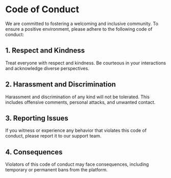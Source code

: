 # Code of Conduct

We are committed to fostering a welcoming and inclusive community. To ensure a positive environment, please adhere to the following code of conduct:

## 1. Respect and Kindness
Treat everyone with respect and kindness. Be courteous in your interactions and acknowledge diverse perspectives.

## 2. Harassment and Discrimination
Harassment and discrimination of any kind will not be tolerated. This includes offensive comments, personal attacks, and unwanted contact.

## 3. Reporting Issues
If you witness or experience any behavior that violates this code of conduct, please report it to our support team.

## 4. Consequences
Violators of this code of conduct may face consequences, including temporary or permanent bans from the platform.

